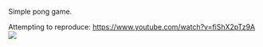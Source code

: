 Simple pong game. 

Attempting to reproduce: https://www.youtube.com/watch?v=fiShX2pTz9A
![](https://cdn.vox-cdn.com/thumbor/brBOupg8Bd6r6lt4Cfs0LT8LZzY=/0x33:800x566/1200x800/filters:focal(0x33:800x566)/cdn.vox-cdn.com/assets/1812005/Pong.png)
